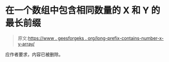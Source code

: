 # 在一个数组中包含相同数量的 X 和 Y 的最长前缀

> 原文:[https://www . geesforgeks . org/long-prefix-contains-number-x-y-array/](https://www.geeksforgeeks.org/longest-prefix-contains-number-x-y-array/)

应作者要求，内容已被删除。